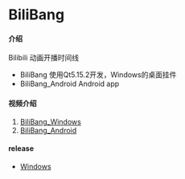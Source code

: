 # BiliBang

#### 介绍
Bilibili 动画开播时间线

* BiliBang 使用Qt5.15.2开发，Windows的桌面挂件
* BiliBang_Android Android app


#### 视频介绍

1.  [BiliBang_Windows](https://www.bilibili.com/video/BV1pV411n7yR)
2.  [BiliBang_Android](https://www.bilibili.com/video/BV1Qy4y1g71Z)

#### release
* [Windows](https://gitee.com/GiteeLou/pub/blob/master/BiliBang/release_dist.md)

